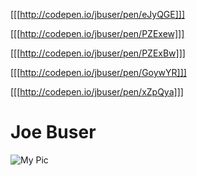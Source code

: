 <!-- Nav -->
[[[http://codepen.io/jbuser/pen/eJyQGE]]]

<!-- Bio -->
[[[http://codepen.io/jbuser/pen/PZExew]]]

<!-- Footer -->
[[[http://codepen.io/jbuser/pen/PZExBw]]]

<!-- Resume -->
[[[http://codepen.io/jbuser/pen/GoywYR]]]

<!-- Portfolio -->
[[[http://codepen.io/jbuser/pen/xZpQya]]]

<h1>Joe Buser</h1>

![My Pic]() 